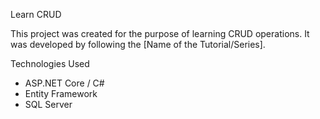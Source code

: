 Learn CRUD

This project was created for the purpose of learning CRUD operations.
It was developed by following the [Name of the Tutorial/Series].

Technologies Used

- ASP.NET Core / C#
- Entity Framework
- SQL Server

